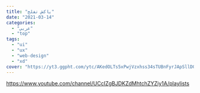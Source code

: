 ```yaml
---
title: "ياكش تفلح"
date: "2021-03-14"
categories:
  - "عربي"
  - "top"
tags:
  - "ui"
  - "ux"
  - "web-design"
  - "xd"
cover: "https://yt3.ggpht.com/ytc/AKedOLTs5xPwjVzxhss34sTUBnFyrJApSllD0pa3oQaOhw=s88-c-k-c0x00ffffff-no-rj"
---
```


https://www.youtube.com/channel/UCcIZgBJDKZdMhtchZYZiy1A/playlists
